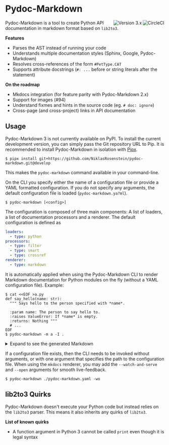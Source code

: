 # Pydoc-Markdown
<a href="https://circleci.com/gh/NiklasRosenstein/workflows/pydoc-markdown/tree/develop"><img align="right" src="https://circleci.com/gh/NiklasRosenstein/pydoc-markdown/tree/develop.svg?style=svg" alt="CircleCI"><img align="right" src="https://img.shields.io/badge/version-3.x-purple" alt="Version 3.x"></a>

Pydoc-Markdown is a tool to create Python API documentation in markdown format
based on `lib2to3`.

__Features__

* Parses the AST instead of running your code
* Understands multiple documentation styles (Sphinx, Google, Pydoc-Markdown)
* Resolves cross-references of the form `#PetType.CAT`
* Supports attribute docstrings (`#: ...` before or string literals after
  the statement)

__On the roadmap__

* Mkdocs integration (for feature parity with Pydoc-Markdown 2.x)
* Support for images (#94)
* Understand fixmes and hints in the source code (eg. `# doc: ignore`)
* Cross-page (and cross-project) links in API documentation

## Usage

  [Pipx]: https://pypi.org/project/pipx/

Pydoc-Markdown 3 is not currently available on PyPI. To install the current
development version, you can simply pass the Git repository URL to Pip. It is
recommended to install Pydoc-Markdown in isolation with [Pipx].

    $ pipx install git+https://github.com/NiklasRosenstein/pydoc-markdown.git@develop

This makes the `pydoc-markdown` command available in your command-line.

On the CLI you specify either the name of a configuration file or provide a
YAML formatted configuration. If you do not specify any arguments, the default
configuration file is loaded (`pydoc-markdown.ya?ml`).

    $ pydoc-markdown [<config>]

The configuration is composed of three main components: A list of loaders,
a list of documentation processors and a renderer. The default configuration
is defined as

```yaml
loaders:
  - type: python
processors:
  - type: filter
  - type: smart
  - type: crossref
renderer:
  - type: markdown
```

It is automatically applied when using the Pydoc-Markdown CLI to render
Markdown documentation for Python modules on the fly (without a YAML
configuration file). Example:

    $ cat <<EOF >a.py
    def say_hello(name: str):
      """ Says hello to the person specified with *name*.

      :param name: The person to say hello to.
      :raises ValueError: If *name* is empty.
      :returns: Nothing """
      # ...
    EOF
    $ pydoc-markdown -m a -I .

<details><summary>Expand to see the generated Markdown</summary>

<a name=".a"></a>
## a

<a name=".a.say_hello"></a>
#### say\_hello

```python
say_hello(name: str)
```

Says hello to the person specified with *name*.

**Arguments**:

- `name`: The person to say hello to.

**Raises**:

- `ValueError`: If *name* is empty.

**Returns**:

Nothing

---

</details>

If a configuration file exists, then the CLI needs to be invoked without
arguments, or with one argument that specifies the path to the configuration
file. When using the `mkdocs` renderer, you may add the `--watch-and-serve`
and `--open` arguments for smooth live-feedback.

    $ pydoc-markdown ./pydoc-markdown.yaml -wo

## lib2to3 Quirks

Pydoc-Markdown doesn't execute your Python code but instead relies on the
`lib2to3` parser. This means it also inherits any quirks of `lib2to3`.

__List of known quirks__

* A function argument in Python 3 cannot be called `print` even though
  it is legal syntax
